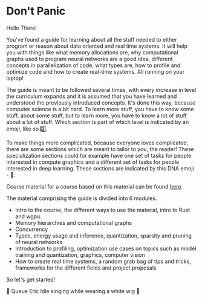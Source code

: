 # Don't Panic
Hello There!

You've found a guide for learning about all the stuff needed to either program or reason about data oriented
and real time systems. It will help you with things like what memory allocations are, why computational graphs
used to program neural networks are a good idea, different concepts in parallelization of code, what types are,
how to profile and optimize code and how to create real-time systems. All running on your laptop!

The guide is meant to be followed several times, with every increase in level the curriculum expands and it is
assumed that you have learned and understood the previously introduced concepts. It's done this way, because
computer science is a bit hard. To learn more stuff, you have to know some stuff, about some stuff, but to learn
more, you have to know a lot of stuff about a lot of stuff.
Which section is part of which level is indicated by an emoji, like so 2️⃣.

To make things more complicated, because everyone loves complicated, there are some sections which are meant to
tailor to you, the reader! These specialization sections could for example have one set of tasks for people
interested in compute graphics and a different set of tasks for people interested in deep learning.
These sections are indicated by this DNA emoji - 🧬.

Course material for a course based on this material can be found
[here](https://absorensen.github.io/real-time-visual-and-machine-learning-systems/).

The material comprising the guide is divided into 6 modules.

* Intro to the course, the different ways to use the material, intro to Rust and wgpu.
* Memory hierarchies and computational graphs
* Concurrency
* Types, energy usage and inference, quantization, sparsity and pruning of neural networks
* Introduction to profiling, optimization use cases on topics such as model
training and quantization, graphics, computer vision
* How to create real time systems, a random grab bag of tips and tricks,
frameworks for the different fields and project proposals

So let's get started!

🌌 Queue Eric Idle singing while wearing a white wig 🌌

